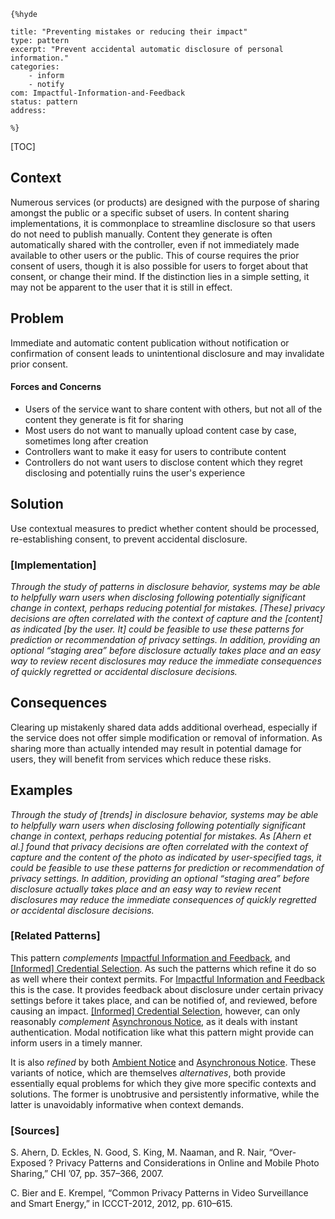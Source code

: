     {%hyde

    title: "Preventing mistakes or reducing their impact"
    type: pattern
    excerpt: "Prevent accidental automatic disclosure of personal information."
    categories:
        - inform
        - notify
    com: Impactful-Information-and-Feedback
    status: pattern
    address:

    %}

[TOC]

<!--### [Also Known As]-->
<!-- All other names the pattern is known by.-->



## Context
<!-- The situations in which the pattern may apply.-->
<!-- Aspects which constrain the solution, but are not modified by it. They affect the impact of different forces.-->

Numerous services (or products) are designed with the purpose of sharing amongst the public or a specific subset of users. In content sharing implementations, it is commonplace to streamline disclosure so that users do not need to publish manually. Content they generate is often automatically shared with the controller, even if not immediately made available to other users or the public. This of course requires the prior consent of users, though it is also possible for users to forget about that consent, or change their mind. If the distinction lies in a simple setting, it may not be apparent to the user that it is still in effect.

## Problem
<!-- The problem a pattern addresses, including a list of forces describing why a problem might be difficult to solve.-->

Immediate and automatic content publication without notification or confirmation of consent leads to unintentional disclosure and may invalidate prior consent.

#### Forces and Concerns
<!-- Implications in this problem which affect the appropriateness of a solution, and are affected by this pattern.-->
<!-- Forces should be highly visible for easy reference, where less obvious a dedicated section is recommended.-->

- Users of the service want to share content with others, but not all of the content they generate is fit for sharing
- Most users do not want to manually upload content case by case, sometimes long after creation
- Controllers want to make it easy for users to contribute content
- Controllers do not want users to disclose content which they regret disclosing and potentially ruins the user's experience

## Solution
<!-- A concise description of how the pattern addresses the problem.-->

Use contextual measures to predict whether content should be processed, re-establishing consent, to prevent accidental disclosure.

<!--### [Structure]-->
<!--A detailed specification of the structural aspects of the pattern. A class diagram if applicable.-->



### [Implementation]
<!--Guidelines for implementing the pattern; code fragments; suggested PETS; policy fragments.-->

_Through the study of patterns in disclosure behavior, systems may be able to helpfully warn users when disclosing following potentially significant change in context, perhaps reducing potential for mistakes. [These] privacy decisions are often correlated with the context of capture and the [content] as indicated [by the user. It] could be feasible to use these patterns for prediction or recommendation of privacy settings. In addition, providing an optional “staging area” before disclosure actually takes place and an easy way to review recent disclosures may reduce the immediate consequences of quickly regretted or accidental disclosure decisions._

## Consequences
<!--The advantages (benefits) and disadvantages (liabilities) of applying the pattern.-->

Clearing up mistakenly shared data adds additional overhead, especially if the service does not offer simple modification or removal of information. As sharing more than actually intended may result in potential damage for users, they will benefit from services which reduce these risks.

<!--### [Constraints]-->
<!-- limitations as a consequence of applying the pattern.-->



## Examples
<!--Motivational example to see how the pattern is applied.-->

_Through the study of [trends] in disclosure behavior, systems may be able to helpfully warn users when disclosing following potentially significant change in context, perhaps reducing potential for mistakes. As [Ahern et al.] found that privacy decisions are often correlated with the context of capture and the content of the photo as indicated by user-specified tags, it could be feasible to use these patterns for prediction or recommendation of privacy settings. In addition, providing an optional “staging area” before disclosure actually takes place and an easy way to review recent disclosures may reduce the immediate consequences of quickly regretted or accidental disclosure decisions._

<!--### [Known Uses]-->
<!-- Pointers to various applications of the pattern.-->



<!--## See Also-->
<!-- Any pointers to relevant information, not contained in the subfields below.-->



### [Related Patterns]
<!-- Supporting and conflicting patterns-->

This pattern _complements_ [Impactful Information and Feedback](Impactful-Information-and-Feedback), and [[Informed] Credential Selection]([Informed]-Credential-Selection). As such the patterns which refine it do so as well where their context permits. For [Impactful Information and Feedback](Impactful-Information-and-Feedback) this is the case. It provides feedback about disclosure under certain privacy settings before it takes place, and can be notified of, and reviewed, before causing an impact. [[Informed] Credential Selection]([Informed]-Credential-Selection), however, can only reasonably _complement_ [Asynchronous Notice](Asynchronous-notice), as it deals with instant authentication. Modal notification like what this pattern might provide can inform users in a timely manner.

It is also _refined_ by both [Ambient Notice](Ambient-notice) and [Asynchronous Notice](Asynchronous-notice). These variants of notice, which are themselves _alternatives_, both provide essentially equal problems for which they give more specific contexts and solutions. The former is unobtrusive and persistently informative, while the latter is unavoidably informative when context demands.

### [Sources]
<!-- References to the original source of the pattern.-->

S. Ahern, D. Eckles, N. Good, S. King, M. Naaman, and R. Nair, “Over-Exposed ? Privacy Patterns and Considerations in Online and Mobile Photo Sharing,” CHI ’07, pp. 357–366, 2007.

C. Bier and E. Krempel, “Common Privacy Patterns in Video Surveillance and Smart Energy,” in ICCCT-2012, 2012, pp. 610–615.

<!--## General Comments-->
<!-- Separate discussion on the pattern.-->



<!--## Tags-->
<!-- User definable descriptors for additional correlation.-->




